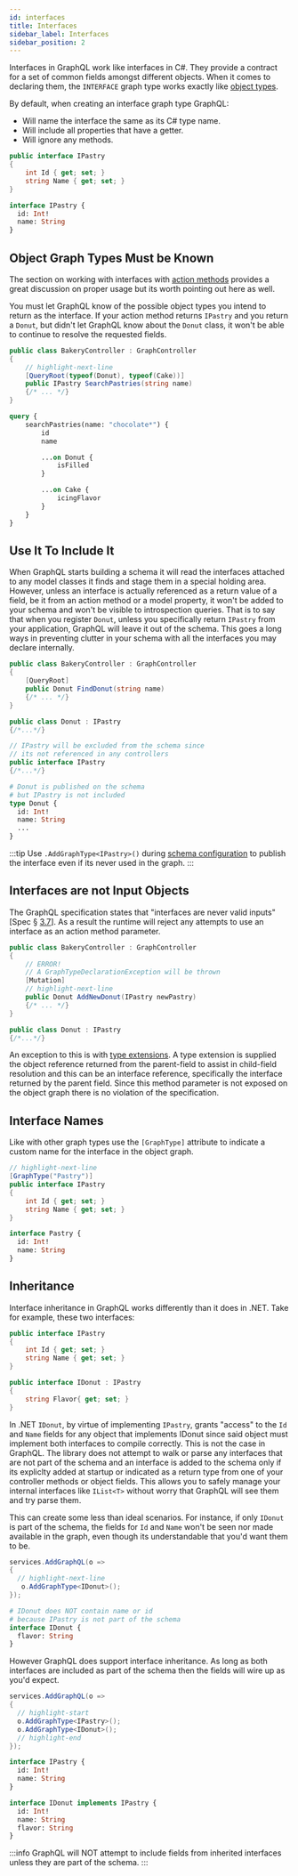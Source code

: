 ```yaml
---
id: interfaces
title: Interfaces
sidebar_label: Interfaces
sidebar_position: 2
---
```


Interfaces in GraphQL work like interfaces in C#. They provide a contract for a set of common fields amongst different objects. When it comes to declaring them, the `INTERFACE` graph type works exactly like [object types](./objects).

By default, when creating an interface graph type GraphQL:

-   Will name the interface the same as its C# type name.
-   Will include all properties that have a getter.
-   Will ignore any methods.


```csharp title="IPastry.cs"
public interface IPastry
{
    int Id { get; set; }
    string Name { get; set; }
}
```
```graphql title="IPastry Type Definition"
interface IPastry {
  id: Int!
  name: String
}
```

## Object Graph Types Must be Known

The section on working with interfaces with [action methods](../controllers/actions#working-with-interfaces) provides a great discussion on proper usage but its worth pointing out here as well.

You must let GraphQL know of the possible object types you intend to return as the interface. If your action method returns `IPastry` and you return a `Donut`, but didn't let GraphQL know about the `Donut` class, it won't be able to continue to resolve the requested fields.

```csharp title="BakeryController.cs"
public class BakeryController : GraphController
{
    // highlight-next-line
    [QueryRoot(typeof(Donut), typeof(Cake))]
    public IPastry SearchPastries(string name)
    {/* ... */}
}
```

```graphql title="Sample Query"
query {
    searchPastries(name: "chocolate*") {
        id
        name

        ...on Donut {
            isFilled
        }

        ...on Cake {
            icingFlavor
        }
    }
}
```

## Use It To Include It

When GraphQL starts building a schema it will read the interfaces attached to any model classes it finds and stage them in a special holding area. However, unless an interface is actually referenced as a return value of a field, be it from an action method or a model property, it won't be added to your schema and won't be visible to introspection queries. That is to say that when you register `Donut`, unless you specifically return `IPastry` from your application, GraphQL will leave it out of the schema. This goes a long ways in preventing clutter in your schema with all the interfaces you may declare internally.

```csharp title="IPastry is never used"
public class BakeryController : GraphController
{
    [QueryRoot]
    public Donut FindDonut(string name)
    {/* ... */}
}

public class Donut : IPastry
{/*...*/}

// IPastry will be excluded from the schema since
// its not referenced in any controllers
public interface IPastry
{/*...*/}
```


```graphql title="Type Definitions"
# Donut is published on the schema
# but IPastry is not included
type Donut {
  id: Int!
  name: String
  ...
}
```


:::tip 
 Use `.AddGraphType<IPastry>()` during [schema configuration](../reference/schema-configuration) to publish the interface even if its never used in the graph.
:::

## Interfaces are not Input Objects

The GraphQL specification states that "interfaces are never valid inputs" [Spec § [3.7](https://graphql.github.io/graphql-spec/October2021/#sec-Interfaces)]. As a result the runtime will reject any attempts to use an interface as an action method parameter.

```csharp title="Interfaces cannot be used as input arguments"
public class BakeryController : GraphController
{
    // ERROR!
    // A GraphTypeDeclarationException will be thrown
    [Mutation]
    // highlight-next-line
    public Donut AddNewDonut(IPastry newPastry)
    {/* ... */}
}

public class Donut : IPastry
{/*...*/}
```

An exception to this is with [type extensions](../controllers/type-extensions). A type extension is supplied the object reference returned from the parent-field to assist in child-field resolution and this can be an interface reference, specifically the interface returned by the parent field. Since this method parameter is not exposed on the object graph there is no violation of the specification.

## Interface Names

Like with other graph types use the `[GraphType]` attribute to indicate a custom name for the interface in the object graph.


```csharp title="Interface Custom Name"
// highlight-next-line
[GraphType("Pastry")]
public interface IPastry
{
    int Id { get; set; }
    string Name { get; set; }
}
```

```graphql title="Graph Type Definition"
interface Pastry {
  id: Int!
  name: String
}
```

## Inheritance

Interface inheritance in GraphQL works differently than it does in .NET.  Take for example, these two interfaces:


```csharp title="C# Interface Inheritance"
public interface IPastry
{
    int Id { get; set; }
    string Name { get; set; }
}

public interface IDonut : IPastry
{
    string Flavor{ get; set; }
}
```

In .NET `IDonut`, by virtue of implementing `IPastry`, grants "access" to the `Id` and `Name` fields for any object that implements IDonut since said object must implement both interfaces to compile correctly. This is not the case in GraphQL. The library does not attempt to walk or parse any interfaces that are not part of the schema and an interface is added to the schema only if its expliclty added at startup or indicated as a return type from one of your controller methods or object fields. This allows you to safely manage your internal interfaces like `IList<T>` without worry that GraphQL will see them and try parse them. 

This can create some less than ideal scenarios. For instance, if only `IDonut` is part of the schema, the fields for `Id` and `Name` won't be seen nor made available in the graph, even though its understandable that you'd want them to be.


```csharp title="Startup Code"
services.AddGraphQL(o => 
{
  // highlight-next-line
   o.AddGraphType<IDonut>();
});
```

```graphql title="IDonut Type Definition"
# IDonut does NOT contain name or id
# because IPastry is not part of the schema
interface IDonut {
  flavor: String
}
```

However GraphQL does support interface inheritance. As long as both interfaces are included as part of the schema then the fields will wire up as you'd expect.


```csharp title="Startup Code"
services.AddGraphQL(o => 
{
  // highlight-start
  o.AddGraphType<IPastry>();  
  o.AddGraphType<IDonut>();
  // highlight-end
});
```


```graphql title="Type Definitions"
interface IPastry {  
  id: Int!
  name: String
}

interface IDonut implements IPastry {  
  id: Int!
  name: String
  flavor: String
}
```

:::info
GraphQL will NOT attempt to include fields from inherited interfaces unless they are part of the schema.
:::